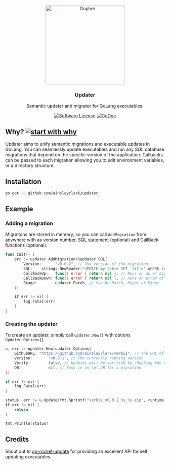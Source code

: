 <p align="center">
  <img alt="Gopher" src="logo.svg" height="250" />
  <h3 align="center">Updater</h3>
  <p align="center">Semantic updater and migrator for GoLang executables.</p>
  <p align="center">
    <a href="/LICENSE.md"><img alt="Software License" src="https://img.shields.io/badge/license-MIT-brightgreen.svg?style=flat-square"></a>
    <a href='https://github.com/jpoles1/gopherbadger' target='_blank' src="coverage_badge.png"></a>
    <a href="https://pkg.go.dev/github.com/ainsleyclark/updater"><img src="https://godoc.org/github.com/ainsleyclark/updater?status.svg" alt="GoDoc"></a>
  </p>
</p>

## Why? [![start with why](https://img.shields.io/badge/start%20with-why%3F-brightgreen.svg?style=flat)](http://www.ted.com/talks/simon_sinek_how_great_leaders_inspire_action)

Updater aims to unify semantic migrations and executable updates in GoLang. You can seamlessly update executables and 
run any SQL database migrations that depend on the specific version of the application. Callbacks can be passed
to each migration allowing you to edit environment variables, or a directory structure.

## Installation

```bash
go get -u github.com/ainsleyclark/updater
```

## Example

### Adding a migration
Migrations are stored in memory, so you can call `AddMigration` from anywhere with as version number, SQL statement
(optional) and CallBack functions (optional).

```go
func init() {
	err := updater.AddMigration(&updater.SQL{
		Version:      "v0.0.2", // The version of the migration
		SQL:    strings.NewReader("UPDATE my_table SET 'title' WHERE id = 1"),
		CallBackUp:   func() error { return nil }, // Runs on up of migration.
		CallBackDown: func() error { return nil }, // Runs on error of migration.
		Stage:        updater.Patch, // Can be Patch, Major or Minor.
	})

	if err != nil {
		log.Fatal(err)
	}
}
```

### Creating the updater
To create an updater, simply call `updater.New()` with options `Updater.Options{}` 

```go
u, err := updater.New(updater.Options{
    GithubURL: "https://github.com/ainsleyclark/verbis", // The URL of the Git Repos
    Version:       "v0.0.1", // The currently running version
    Verify:        false, // Updates will be verified by checking the new exec with -version
    DB:            nil, // Pass in an sql.DB for a migration
})

if err != nil {
    log.Fatal(err)
}

status, err := u.Update(fmt.Sprintf("verbis_v0.0.2_%s_%s.zip", runtime.GOOS, runtime.GOARCH))
if err != nil {
    return
}

fmt.Println(status)
```


## Credits

Shout out to [go-rocket-update](https://github.com/mouuff/go-rocket-update) for providing an excellent API for self updating executables.


